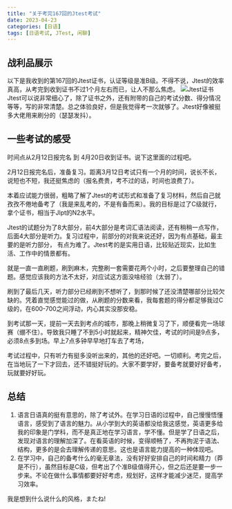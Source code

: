 ```yaml
---
title: "关于考完167回的Jtest考试"
date: 2023-04-23
categories: [日语]
tags: [日语考试, JTest, 闲聊]
---
```


## 战利品展示

以下是我收到的第167回的Jtest证书，认证等级是准B级。不得不说，Jtest的效率真高，从考完到收到证书不过1个月左右而已，让人不那么焦虑。
![Jtest证书](/assets/img/Jtest.jpg)
Jtest可以说非常细心了，除了证书之外，还有附带的自己的考试分数、得分情况等等，写的非常清楚。总之体验良好，但是我觉得考一次就够了。Jtest好像被挺多大佬用来刷分的（瑟瑟发抖）。


## 一些考试的感受

时间点从2月12日报完名 到 4月20日收到证书。说下这里面的过程吧。


2月12日报完名后，准备复习。距离3月12日考试只有一个月的时间，说长不长，说短也不短，我还挺焦虑的（报名费贵，考不过的话，时间也浪费了）。


本着应试能力很弱，粗略了解了Jtest的考试形式和准备了复习材料，然后自己就孜孜不倦地备考了（我是来乱考的，不是有备而来）。我的目标是过了C级就行，拿个证书，相当于Jlpt的N2水平。


Jtest的试题分为了8大部分，前4大部分是考词汇语法阅读，还有稍稍一点写作，后面4大部分是听力。复习过程中，前部分的对我来说还好，因为有点基础，最主要的是听力部分，
有点为难了。Jtest考的是实用日语，比较贴近现实，比如生活、工作中的情景都有。


就是一直一直刷题，刷到麻木，完整刷一套需要花两个小时，之后要整理自己的错题。感觉应该我的方法不太好，对应试这方面没啥经验（太弱了）。


刷到了最后几天，听力部分已经刷到不想听了，到那时候了还没清楚哪部分比较欠缺的。凭着直觉感觉能过的做，从刷题的分数来看，我每套题的得分都足够我过C级的，在600-700之间浮动，内心其实没那安稳。


到考试那一天，提前一天去到考点的城市，那晚上稍微复习了下，顺便看完一场球赛（绷不住）。导致我只睡了不到5小时就起来，精神欠佳，考试的时间是9点多，必须8点多到场。早上7点多钟早早地打车去了考场，


考试过程中，只有听力有挺多没听出来的，其他的还好吧。一切顺利。考完之后，在当地玩了一下才回去，还不错挺好玩的。大家不要学好，要备考就要好好备考，玩就要好好玩。


## 总结

1. 语言日语真的挺有意思的，除了考试外。在学习日语的过程中，自己慢慢悟懂语言，感受到了语言的魅力。从小学到大的英语都没给我这感觉，英语更多给我的印象是门学科，而不是真正地在学习语言，学不懂。但是学了日语之后，发现对语言的理解加深了。在看英语的时候，变得顺畅了，不再拘泥于语法、结构，更多的是会去理解传递的意思。这也是语言能力提高的一种体现吧。
2. 在学习中，自己的备考什么的毫无章法，没有好好安排自己的时间和精力（莽是不行），虽然目标是C级，但考出了个准B级值得开心，但之后还是要一步一步来。不论在做什么事情都要好好考虑，规划好，这样才能减少迷茫，提高学习效率。



我是想到什么说什么的风格，またね!
